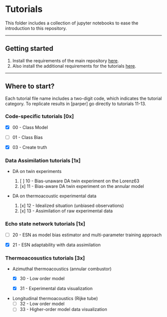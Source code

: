# Tutorials 
This folder includes a collection of jupyter notebooks to ease the introduction to this repository.


***
## Getting started
1. Install the requirements of the main repository [here](https://github.com/andreanovoa/real-time-bias-aware-DA/blob/main/requirements.txt).
2. Also install the additional requirements for the tutorials [here](https://github.com/andreanovoa/real-time-bias-aware-DA/blob/main/tutorials/requirements.txt).
***
## Where to start?
Each tutorial file name includes a two-digit code, which indicates the tutorial category. 
To replicate results in [parper] go directly to tutorials 11-13.


### Code-specific tutorials [0x]
- [x] 00 - Class Model
- [ ] 01 - Class Bias
- [x] 03 - Create truth


### Data Assimilation tutorials [1x]
* DA on twin experiments
   1) [ ] 10 - Bias-unaware DA twin experiment on the Lorenz63
  2) [x] 11 - Bias-aware DA twin experiment on the annular model 


* DA on thermoacoustic experimental data 
   1) [x] 12 - Idealized situation (unbiased observations)
   2) [x] 13 - Assimilation of raw experimental data 
 
### Echo state network tutorials [1x]
- [ ] 20 - ESN as model bias estimator and multi-parameter training approach
- [x] 21 - ESN adaptability with data assimilation

 
### Thermoacosustics tutorials [3x]
* Azimuthal thermoacoustics (annular combustor)
  * [x] 30 - Low order model
  * [x] 31 - Experimental data visualization 


* Longitudinal thermoacoustics (Rijke tube) 
  * [ ] 32 - Low order model 
  * [ ] 33 - Higher-order model data visualization
